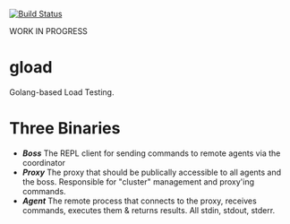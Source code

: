 [![Build Status](https://travis-ci.org/xeb/gload.svg?branch=master)](https://travis-ci.org/xeb/gload)

WORK IN PROGRESS

# gload
Golang-based Load Testing.  

# Three Binaries
* ***Boss*** The REPL client for sending commands to remote agents via the coordinator
* ***Proxy*** The proxy that should be publically accessible to all agents and the boss.  Responsible for "cluster" management and proxy'ing commands.
* ***Agent***  The remote process that connects to the proxy, receives commands, executes them & returns results.  All stdin, stdout, stderr.


